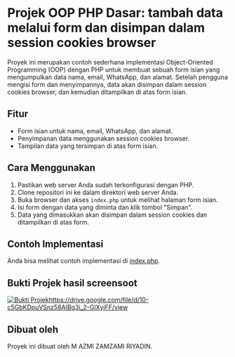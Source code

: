 # Projek OOP PHP Dasar: tambah data melalui form dan disimpan dalam session cookies browser

Proyek ini merupakan contoh sederhana implementasi Object-Oriented Programming (OOP) dengan PHP untuk membuat sebuah form isian yang mengumpulkan data nama, email, WhatsApp, dan alamat. Setelah pengguna mengisi form dan menyimpannya, data akan disimpan dalam session cookies browser, dan kemudian ditampilkan di atas form isian.

## Fitur

- Form isian untuk nama, email, WhatsApp, dan alamat.
- Penyimpanan data menggunakan session cookies browser.
- Tampilan data yang tersimpan di atas form isian.

## Cara Menggunakan

1. Pastikan web server Anda sudah terkonfigurasi dengan PHP.
2. Clone repositori ini ke dalam direktori web server Anda.
3. Buka browser dan akses `index.php` untuk melihat halaman form isian.
4. Isi form dengan data yang diminta dan klik tombol "Simpan".
5. Data yang dimasukkan akan disimpan dalam session cookies dan ditampilkan di atas form.

## Contoh Implementasi

Anda bisa melihat contoh implementasi di [index.php](index.php).

## Bukti Projek hasil screensoot

[![Bukti Projek](https://drive.google.com/file/d/10-c5GbKDpuVSnz58AIBq3i_2-GlXyjFF/view?usp=sharing)](https://drive.google.com/file/d/10-c5GbKDpuVSnz58AIBq3i_2-GlXyjFF/view)https://drive.google.com/file/d/10-c5GbKDpuVSnz58AIBq3i_2-GlXyjFF/view

## Dibuat oleh

Proyek ini dibuat oleh M AZMI ZAMZAMI RIYADIN.
